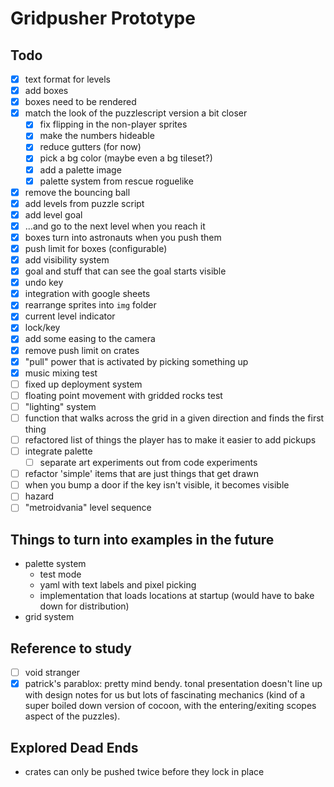 # Gridpusher Prototype

## Todo

- [x] text format for levels
- [x] add boxes
- [x] boxes need to be rendered
- [x] match the look of the puzzlescript version a bit closer
    - [x] fix flipping in the non-player sprites
    - [x] make the numbers hideable
    - [x] reduce gutters (for now)
    - [x] pick a bg color (maybe even a bg tileset?)
    - [x] add a palette image
    - [x] palette system from rescue roguelike
- [x] remove the bouncing ball
- [x] add levels from puzzle script
- [x] add level goal
- [x] ...and go to the next level when you reach it
- [x] boxes turn into astronauts when you push them
- [x] push limit for boxes (configurable)
- [x] add visibility system
- [x] goal and stuff that can see the goal starts visible
- [x] undo key
- [x] integration with google sheets
- [x] rearrange sprites into `img` folder
- [x] current level indicator
- [x] lock/key
- [x] add some easing to the camera
- [x] remove push limit on crates
- [x] "pull" power that is activated by picking something up
- [x] music mixing test
- [ ] fixed up deployment system
- [ ] floating point movement with gridded rocks test
- [ ] "lighting" system
- [ ] function that walks across the grid in a given direction and finds the
      first thing
- [ ] refactored list of things the player has to make it easier to add pickups
- [ ] integrate palette
    - [ ] separate art experiments out from code experiments
- [ ] refactor 'simple' items that are just things that get drawn
- [ ] when you bump a door if the key isn't visible, it becomes visible
- [ ] hazard
- [ ] "metroidvania" level sequence

## Things to turn into examples in the future

- palette system
  - test mode
  - yaml with text labels and pixel picking
  - implementation that loads locations at startup (would have to bake down for
    distribution)
- grid system

## Reference to study

- [ ] void stranger
- [x] patrick's parablox: pretty mind bendy.  tonal presentation doesn't line
      up with design notes for us but lots of fascinating mechanics (kind of a
      super boiled down version of cocoon, with the entering/exiting scopes
      aspect of the puzzles).

## Explored Dead Ends

- crates can only be pushed twice before they lock in place
